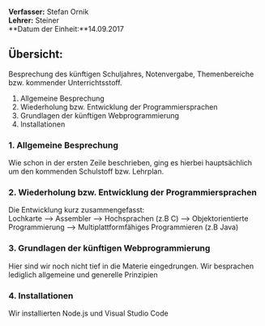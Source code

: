 
**Verfasser:** Stefan Ornik   
**Lehrer:** Steiner   
**Datum der Einheit:**14.09.2017
   
## Übersicht: 

Besprechung des künftigen Schuljahres, Notenvergabe, Themenbereiche bzw. kommender Unterrichtsstoff.

1. Allgemeine Besprechung
2. Wiederholung bzw. Entwicklung der Programmiersprachen
3. Grundlagen der künftigen Webprogrammierung
4. Installationen


### 1. Allgemeine Besprechung
Wie schon in der ersten Zeile beschrieben, ging es hierbei hauptsächlich um den kommenden Schulstoff bzw. Lehrplan.


### 2. Wiederholung bzw. Entwicklung der Programmiersprachen
Die Entwicklung kurz zusammengefasst:  
Lochkarte --> Assembler --> Hochsprachen (z.B C) --> Objektorientierte Programmierung --> Multiplattformfähiges Programmieren (z.B Java)

### 3. Grundlagen der künftigen Webprogrammierung
Hier sind wir noch nicht tief in die Materie eingedrungen.
Wir besprachen lediglich allgemeine und generelle Prinzipien

### 4. Installationen
Wir installierten Node.js und Visual Studio Code
